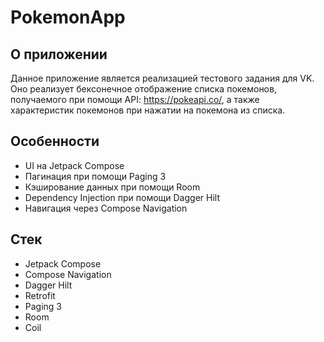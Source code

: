 # PokemonApp

## О приложении

Данное приложение является реализацией тестового задания для VK. Оно реализует бексонечное отображение списка покемонов, получаемого при помощи API: https://pokeapi.co/, а также характеристик покемонов при нажатии на покемона из списка.

## Особенности
* UI на Jetpack Compose
* Пагинация при помощи Paging 3
* Кэширование данных при помощи Room
* Dependency Injection при помощи Dagger Hilt
* Навигация через Compose Navigation

## Стек
* Jetpack Compose
* Compose Navigation
* Dagger Hilt
* Retrofit
* Paging 3
* Room
* Coil

